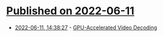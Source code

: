 # [Published on 2022-06-11](index.md)

* [2022-06-11, 14:38:27](https://news.ycombinator.com/item?id=31704740) - [GPU-Accelerated Video Decoding](https://scalibq.wordpress.com/2022/06/11/gpu-accelerated-video-decoding/)
